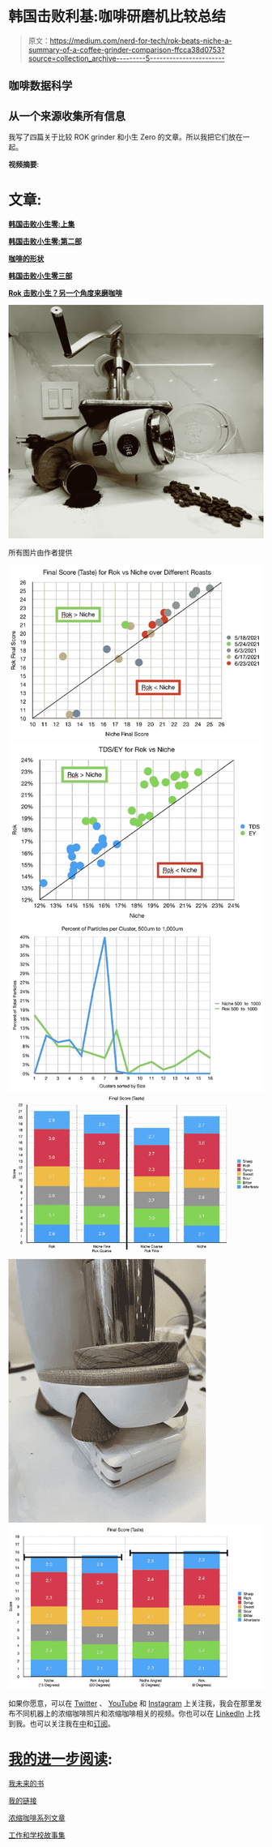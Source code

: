 # 韩国击败利基:咖啡研磨机比较总结

> 原文：<https://medium.com/nerd-for-tech/rok-beats-niche-a-summary-of-a-coffee-grinder-comparison-ffcca38d0753?source=collection_archive---------5----------------------->

## 咖啡数据科学

## 从一个来源收集所有信息

我写了四篇关于比较 ROK grinder 和小生 Zero 的文章。所以我把它们放在一起。

**视频摘要**:

# 文章:

[**韩国击败小生零:上集**](https://towardsdatascience.com/rok-beats-niche-zero-part-1-7957ec49840d?source=your_stories_page----------------------------------------)

[**韩国击败小生零:第二部**](https://towardsdatascience.com/rok-defeats-niche-zero-part-2-acdbae134018?source=your_stories_page----------------------------------------)

[**咖啡的形状**](https://towardsdatascience.com/the-shape-of-coffee-fa87d3a67752?source=your_stories_page----------------------------------------)

[**韩国击败小生零三部**](https://towardsdatascience.com/rok-defeats-niche-zero-part-3-2fbcc18397af?source=your_stories_page----------------------------------------)

[**Rok 击败小生？另一个角度来磨咖啡**](https://towardsdatascience.com/rok-beats-niche-another-angle-to-grind-coffee-645e46102891?source=your_stories_page----------------------------------------)

![](img/ca01d2045a03328152eaff4fb077a720.png)

所有图片由作者提供

![](img/10c3cc690310a69314dd995fa3bb151e.png)![](img/c4952b637bd985311052d33e7422c5cd.png)![](img/c703e466e9495d858f2f4aa45d479e40.png)![](img/77b7db7885cfb29f93a38b211d30d3a2.png)![](img/5688513f2699ae0896584ca57d230023.png)![](img/6674cbd79004a71b7b36f4ef73cd1079.png)

如果你愿意，可以在 [Twitter](https://mobile.twitter.com/espressofun?source=post_page---------------------------) 、 [YouTube](https://m.youtube.com/channel/UClgcmAtBMTmVVGANjtntXTw?source=post_page---------------------------) 和 [Instagram](https://www.instagram.com/espressofun/) 上关注我，我会在那里发布不同机器上的浓缩咖啡照片和浓缩咖啡相关的视频。你也可以在 [LinkedIn](https://www.linkedin.com/in/dr-robert-mckeon-aloe-01581595) 上找到我。也可以关注我在[中](https://towardsdatascience.com/@rmckeon/follow)和[订阅](https://rmckeon.medium.com/subscribe)。

# [我的进一步阅读](https://rmckeon.medium.com/story-collection-splash-page-e15025710347):

[我未来的书](https://www.kickstarter.com/projects/espressofun/engineering-better-espresso-data-driven-coffee)

[我的链接](https://rmckeon.medium.com/my-links-5de9eb69c26b?source=your_stories_page----------------------------------------)

[浓缩咖啡系列文章](https://rmckeon.medium.com/a-collection-of-espresso-articles-de8a3abf9917?postPublishedType=repub)

[工作和学校故事集](https://rmckeon.medium.com/a-collection-of-work-and-school-stories-6b7ca5a58318?source=your_stories_page-------------------------------------)
